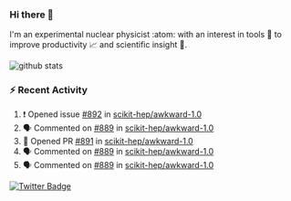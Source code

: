 ### Hi there 👋 

I'm an experimental nuclear physicist :atom: with an interest in tools :wrench: to improve productivity :chart_with_upwards_trend: and scientific insight :telescope:.

![github stats](https://github-readme-stats.vercel.app/api?username=agoose77&show_icons=true&hide_rank=true&hide_title=true&bg_color=30,e76445,904e95&text_color=efe3ec&icon_color=efe3ec)
<!--
**agoose77/agoose77** is a ✨ _special_ ✨ repository because its `README.md` (this file) appears on your GitHub profile.

Here are some ideas to get you started:

- 🔭 I’m currently working on ...
- 🌱 I’m currently learning ...
- 👯 I’m looking to collaborate on ...
- 🤔 I’m looking for help with ...
- 💬 Ask me about ...
- 📫 How to reach me: ...
- 😄 Pronouns: ...
- ⚡ Fun fact: ...
-->

### :zap: Recent Activity
<!--START_SECTION:activity-->
1. ❗️ Opened issue [#892](https://github.com/scikit-hep/awkward-1.0/issues/892) in [scikit-hep/awkward-1.0](https://github.com/scikit-hep/awkward-1.0)
2. 🗣 Commented on [#889](https://github.com/scikit-hep/awkward-1.0/issues/889) in [scikit-hep/awkward-1.0](https://github.com/scikit-hep/awkward-1.0)
3. 💪 Opened PR [#891](https://github.com/scikit-hep/awkward-1.0/pull/891) in [scikit-hep/awkward-1.0](https://github.com/scikit-hep/awkward-1.0)
4. 🗣 Commented on [#889](https://github.com/scikit-hep/awkward-1.0/issues/889) in [scikit-hep/awkward-1.0](https://github.com/scikit-hep/awkward-1.0)
5. 🗣 Commented on [#889](https://github.com/scikit-hep/awkward-1.0/issues/889) in [scikit-hep/awkward-1.0](https://github.com/scikit-hep/awkward-1.0)
<!--END_SECTION:activity-->


[![Twitter Badge](https://img.shields.io/twitter/follow/agoose77?style=flat-square&logo=Twitter&logoColor=white&color=cornflowerblue)](https://twitter.com/agoose77)
